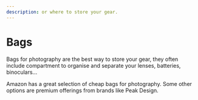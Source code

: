 ```yaml
---
description: or where to store your gear.
---
```


# Bags

Bags for photography are the best way to store your gear, they often include compartment to organise and separate your lenses, batteries, binoculars... 

Amazon has a great selection of cheap bags for photography. Some other options are premium offerings from brands like Peak Design.

